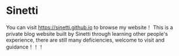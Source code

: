 # Sinetti
You can visit https://sinetti.github.io to browse my website！
This is a private blog website built by Sinetti through learning other people's experience, there are still many deficiencies, welcome to visit and guidance！！！
